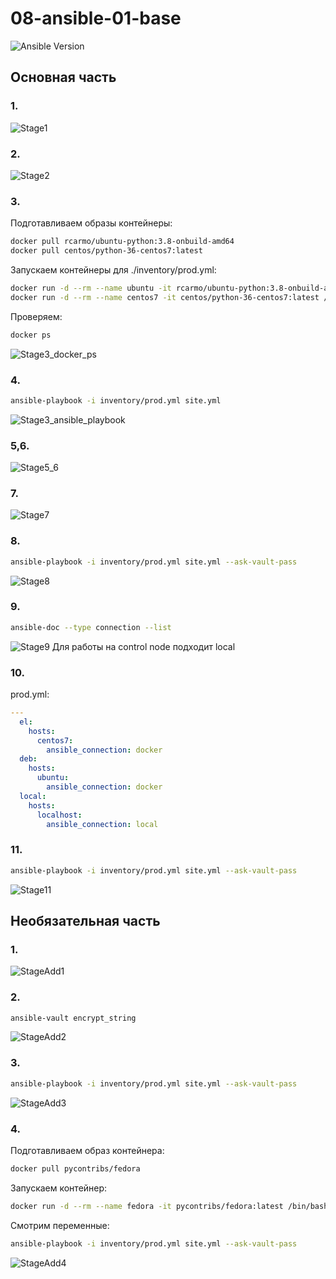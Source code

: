 # 08-ansible-01-base

![Ansible Version](./pictures/ansible_version.png)
## Основная часть

### 1.

 ![Stage1](./pictures/Stage1.png)
### 2.

 ![Stage2](./pictures/Stage2.png)
### 3.

Подготавливаем образы контейнеры:

``` bash
docker pull rcarmo/ubuntu-python:3.8-onbuild-amd64
docker pull centos/python-36-centos7:latest
```

Запускаем контейнеры для ./inventory/prod.yml:

``` bash
docker run -d --rm --name ubuntu -it rcarmo/ubuntu-python:3.8-onbuild-amd64 /bin/bash
docker run -d --rm --name centos7 -it centos/python-36-centos7:latest /bin/bash
```

Проверяем:

``` bash
docker ps
```

![Stage3_docker_ps](./pictures/Stage3_docker_ps.png)
### 4.

``` bash
ansible-playbook -i inventory/prod.yml site.yml
```

![Stage3_ansible_playbook](./pictures/Stage3_Ansible_playbook.png)
### 5,6.

![Stage5_6](./pictures/Stage5_6.png)
### 7.

![Stage7](./pictures/Stage7.png)
### 8.

``` bash
ansible-playbook -i inventory/prod.yml site.yml --ask-vault-pass
```

![Stage8](./pictures/Stage8.png)
### 9.

``` bash
ansible-doc --type connection --list
```

![Stage9](./pictures/Stage9.png)
Для работы на control node подходит local

### 10.

prod.yml:
``` yml
---
  el:
    hosts:
      centos7:
        ansible_connection: docker
  deb:
    hosts:
      ubuntu:
        ansible_connection: docker
  local:
    hosts:
      localhost:
        ansible_connection: local
```

### 11.

``` bash
ansible-playbook -i inventory/prod.yml site.yml --ask-vault-pass
```

![Stage11](./pictures/Stage11.png)

## Необязательная часть

### 1.

![StageAdd1](./pictures/StageAdd1.png)

### 2.

``` bash
ansible-vault encrypt_string
```

![StageAdd2](./pictures/StageAdd2.png)

### 3.

``` bash
ansible-playbook -i inventory/prod.yml site.yml --ask-vault-pass
```

![StageAdd3](./pictures/StageAdd3.png)

### 4.

Подготавливаем образ контейнера:

``` bash
docker pull pycontribs/fedora
```

Запускаем контейнер:

``` bash
docker run -d --rm --name fedora -it pycontribs/fedora:latest /bin/bash
```

Смотрим переменные:

``` bash
ansible-playbook -i inventory/prod.yml site.yml --ask-vault-pass
```
![StageAdd4](./pictures/StageAdd4.png)


